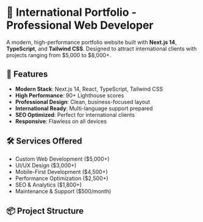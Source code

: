 # 🌟 International Portfolio - Professional Web Developer

A modern, high-performance portfolio website built with **Next.js 14**, **TypeScript**, and **Tailwind CSS**. Designed to attract international clients with projects ranging from $5,000 to $8,000+.

## 🚀 Features

- **Modern Stack**: Next.js 14, React, TypeScript, Tailwind CSS
- **High Performance**: 90+ Lighthouse scores
- **Professional Design**: Clean, business-focused layout
- **International Ready**: Multi-language support prepared
- **SEO Optimized**: Perfect for international clients
- **Responsive**: Flawless on all devices

## 🛠 Services Offered

- Custom Web Development ($5,000+)
- UI/UX Design ($3,000+)
- Mobile-First Development ($4,500+)
- Performance Optimization ($2,500+)
- SEO & Analytics ($1,800+)
- Maintenance & Support ($500/month)

## 📦 Project Structure
